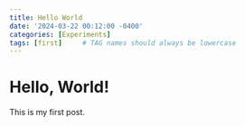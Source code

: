 ```yaml
---
title: Hello World
date: '2024-03-22 00:12:00 -0400'
categories: [Experiments]
tags: [first]     # TAG names should always be lowercase
---
```


# Hello, World!

This is my first post.